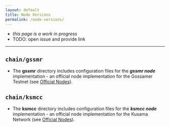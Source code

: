 ```yaml
---
layout: default
title: Node Versions
permalink: /node-versions/
---
```


- _this page is a work in progress_
- TODO: open issue and provide link

---

## `chain/gssmr`

- The **gssmr** directory includes configuration files for the ***gssmr node*** implementation - an official node implementation for the Gossamer Testnet (see [Official Nodes](../host-architecture#official-nodes)).

## `chain/ksmcc`

- The **ksmcc** directory includes configuration files for the ***ksmcc node*** implementation - an official node implementation for the Kusama Network (see [Official Nodes](../host-architecture#official-nodes)).
